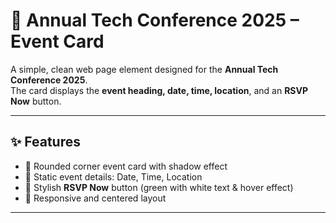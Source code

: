 # 🎉 Annual Tech Conference 2025 – Event Card

A simple, clean web page element designed for the **Annual Tech Conference 2025**.  
The card displays the **event heading, date, time, location**, and an **RSVP Now** button.

---

## ✨ Features
- 🎨 Rounded corner event card with shadow effect  
- 📝 Static event details: Date, Time, Location  
- 🔘 Stylish **RSVP Now** button (green with white text & hover effect)  
- 📱 Responsive and centered layout  

---
